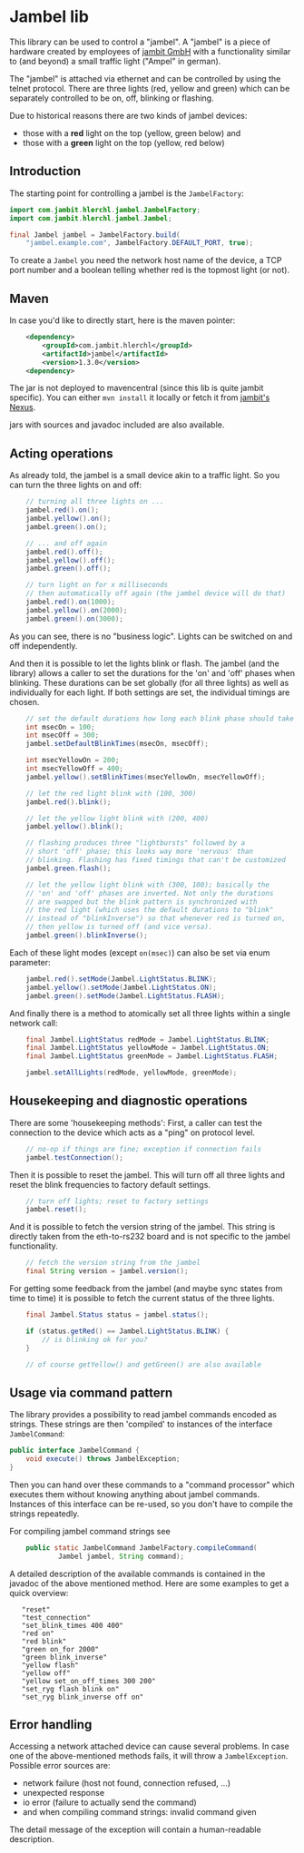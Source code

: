 # Jambel lib

This library can be used to control a "jambel".
A "jambel" is a piece of hardware created by employees of
[jambit GmbH](https://www.jambit.com)
with a functionality similar to (and beyond) a small traffic light
("Ampel" in german).

The "jambel" is attached via ethernet and can be controlled by using
the telnet protocol. There are three lights (red, yellow and green) which
can be separately controlled to be on, off, blinking or flashing.

Due to historical reasons there are two kinds of jambel devices:
 * those with a **red** light on the top (yellow, green below) and
 * those with a **green** light on the top (yellow, red below)

## Introduction

The starting point for controlling a jambel is the `JambelFactory`:

```java
import com.jambit.hlerchl.jambel.JambelFactory;
import com.jambit.hlerchl.jambel.Jambel;

final Jambel jambel = JambelFactory.build(
    "jambel.example.com", JambelFactory.DEFAULT_PORT, true);
```

To create a `Jambel` you need the network host name of the device,
a TCP port number and a boolean telling whether red is the topmost light
(or not).

## Maven

In case you'd like to directly start, here is the maven pointer:

```xml
    <dependency>
        <groupId>com.jambit.hlerchl</groupId>
        <artifactId>jambel</artifactId>
        <version>1.3.0</version>
    <dependency>
```

The jar is not deployed to mavencentral (since this lib is quite jambit
specific). You can either `mvn install` it locally or fetch it from
[jambit's Nexus](https://confluence.jambit.com/display/POSI/Nexus+Artefakt-Server).

jars with sources and javadoc included are also available.

## Acting operations

As already told, the jambel is a small device akin to a traffic light. So you
can turn the three lights on and off:

```java
    // turning all three lights on ...
    jambel.red().on();
    jambel.yellow().on();
    jambel.green().on();

    // ... and off again
    jambel.red().off();
    jambel.yellow().off();
    jambel.green().off();

    // turn light on for x milliseconds
    // then automatically off again (the jambel device will do that)
    jambel.red().on(1000);
    jambel.yellow().on(2000);
    jambel.green().on(3000);
```

As you can see, there is no "business logic". Lights can be switched on
and off independently.

And then it is possible to let the lights blink or flash.
The jambel (and the library) allows a caller to set the durations
for the 'on' and 'off' phases when blinking.
These durations can be set globally (for all three lights) as well as
individually for each light. If both settings are set, the individual
timings are chosen.

```java
    // set the default durations how long each blink phase should take
    int msecOn = 100;
    int msecOff = 300;
    jambel.setDefaultBlinkTimes(msecOn, msecOff);

    int msecYellowOn = 200;
    int msecYellowOff = 400;
    jambel.yellow().setBlinkTimes(msecYellowOn, msecYellowOff);

    // let the red light blink with (100, 300)
    jambel.red().blink();

    // let the yellow light blink with (200, 400)
    jambel.yellow().blink();

    // flashing produces three "lightbursts" followed by a
    // short 'off' phase; this looks way more 'nervous' than
    // blinking. Flashing has fixed timings that can't be customized
    jambel.green.flash();

    // let the yellow light blink with (300, 100); basically the
    // 'on' and 'off' phases are inverted. Not only the durations
    // are swapped but the blink pattern is synchronized with
    // the red light (which uses the default durations to "blink"
    // instead of "blinkInverse") so that whenever red is turned on,
    // then yellow is turned off (and vice versa).
    jambel.green().blinkInverse();
```

Each of these light modes (except `on(msec)`) can also be set
via enum parameter:

```java
    jambel.red().setMode(Jambel.LightStatus.BLINK);
    jambel.yellow().setMode(Jambel.LightStatus.ON);
    jambel.green().setMode(Jambel.LightStatus.FLASH);
```

And finally there is a method to atomically set all three lights
within a single network call:

```java
    final Jambel.LightStatus redMode = Jambel.LightStatus.BLINK;
    final Jambel.LightStatus yellowMode = Jambel.LightStatus.ON;
    final Jambel.LightStatus greenMode = Jambel.LightStatus.FLASH;

    jambel.setAllLights(redMode, yellowMode, greenMode);
```

## Housekeeping and diagnostic operations

There are some 'housekeeping methods': First, a caller can
test the connection to the device which acts as a "ping" on
protocol level.

```java
    // no-op if things are fine; exception if connection fails
    jambel.testConnection();
```

Then it is possible to reset the jambel. This will turn
off all three lights and reset the blink frequencies to factory default settings.

```java
    // turn off lights; reset to factory settings
    jambel.reset();
```

And it is possible to fetch the version string of the jambel.
This string is directly taken from the eth-to-rs232 board and is not
specific to the jambel functionality.

```java
    // fetch the version string from the jambel
    final String version = jambel.version();
```

For getting some feedback from the jambel (and maybe sync states from time to time)
it is possible to fetch the current status of the three lights.

```java
    final Jambel.Status status = jambel.status();

    if (status.getRed() == Jambel.LightStatus.BLINK) {
        // is blinking ok for you?
    }

    // of course getYellow() and getGreen() are also available
```

## Usage via command pattern

The library provides a possibility to read jambel commands encoded as
strings. These strings are then 'compiled' to instances of the interface
`JambelCommand`:

```java
public interface JambelCommand {
    void execute() throws JambelException;
}
```

Then you can hand over these commands to a "command processor" which
executes them without knowing anything about jambel commands.
Instances of this interface can be re-used, so you don't have to
compile the strings repeatedly.

For compiling jambel command strings see

```java
    public static JambelCommand JambelFactory.compileCommand(
            Jambel jambel, String command);
```

A detailed description of the available commands is contained in the
javadoc of the above mentioned method. Here are some examples to get a
quick overview:

```
   "reset"
   "test_connection"
   "set_blink_times 400 400"
   "red on"
   "red blink"
   "green on_for 2000"
   "green blink_inverse"
   "yellow flash"
   "yellow off"
   "yellow set_on_off_times 300 200"
   "set_ryg flash blink on"
   "set_ryg blink_inverse off on"
```

## Error handling

Accessing a network attached device can cause several problems.
In case one of the above-mentioned methods fails, it will throw a
`JambelException`. Possible error sources are:
 * network failure (host not found, connection refused, ...)
 * unexpected response
 * io error (failure to actually send the command)
 * and when compiling command strings: invalid command given

The detail message of the exception will contain a
human-readable description.
